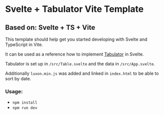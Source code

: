 # Svelte + Tabulator Vite Template
## Based on: Svelte + TS + Vite

This template should help get you started developing with Svelte and TypeScript in Vite.

It can be used as a reference how to implement [Tabulator](https://tabulator.info/) in Svelte.

Tabulator is set up in `/src/Table.svelte` and the data in `/src/App.svelte`.

Additionally `luxon.min.js` was added and linked in `index.html` to be able to sort by date.


### Usage:
- `npm install`
- `npm run dev`
